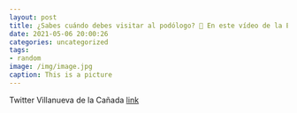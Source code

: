 ```yaml
---
layout: post
title: ¿Sabes cuándo debes visitar al podólogo? 👣 En este vídeo de la Escuela de Salud de VillanuevaDeLaCañada tienes la respuesta. 📹👉...
date: 2021-05-06 20:00:26
categories: uncategorized
tags:
- random
image: /img/image.jpg
caption: This is a picture
---
```

Twitter Villanueva de la Cañada [link](https://twitter.com/AytoVDLCanada/status/1390304738365693966)
